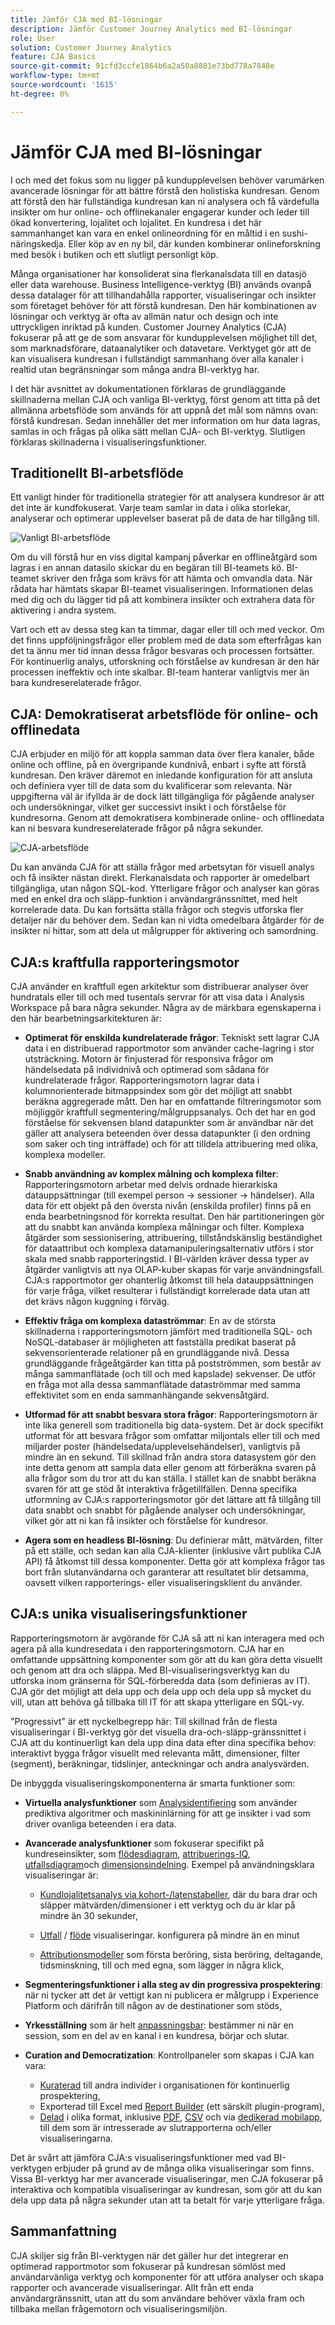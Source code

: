 ```yaml
---
title: Jämför CJA med BI-lösningar
description: Jämför Customer Journey Analytics med BI-lösningar
role: User
solution: Customer Journey Analytics
feature: CJA Basics
source-git-commit: 91cfd3ccfe1864b6a2a50a8881e73bd778a7848e
workflow-type: tm+mt
source-wordcount: '1615'
ht-degree: 0%

---
```



# Jämför CJA med BI-lösningar

I och med det fokus som nu ligger på kundupplevelsen behöver varumärken avancerade lösningar för att bättre förstå den holistiska kundresan. Genom att förstå den här fullständiga kundresan kan ni analysera och få värdefulla insikter om hur online- och offlinekanaler engagerar kunder och leder till ökad konvertering, lojalitet och lojalitet. En kundresa i det här sammanhanget kan vara en enkel onlineordning för en måltid i en sushi-näringskedja. Eller köp av en ny bil, där kunden kombinerar onlineforskning med besök i butiken och ett slutligt personligt köp.

Många organisationer har konsoliderat sina flerkanalsdata till en datasjö eller data warehouse. Business Intelligence-verktyg (BI) används ovanpå dessa datalager för att tillhandahålla rapporter, visualiseringar och insikter som företaget behöver för att förstå kundresan. Den här kombinationen av lösningar och verktyg är ofta av allmän natur och design och inte uttryckligen inriktad på kunden. Customer Journey Analytics (CJA) fokuserar på att ge de som ansvarar för kundupplevelsen möjlighet till det, som marknadsförare, dataanalytiker och datavetare. Verktyget gör att de kan visualisera kundresan i fullständigt sammanhang över alla kanaler i realtid utan begränsningar som många andra BI-verktyg har.

I det här avsnittet av dokumentationen förklaras de grundläggande skillnaderna mellan CJA och vanliga BI-verktyg, först genom att titta på det allmänna arbetsflöde som används för att uppnå det mål som nämns ovan: förstå kundresan. Sedan innehåller det mer information om hur data lagras, samlas in och frågas på olika sätt mellan CJA- och BI-verktyg. Slutligen förklaras skillnaderna i visualiseringsfunktioner.

## Traditionellt BI-arbetsflöde

Ett vanligt hinder för traditionella strategier för att analysera kundresor är att det inte är kundfokuserat. Varje team samlar in data i olika storlekar, analyserar och optimerar upplevelser baserat på de data de har tillgång till.

![Vanligt BI-arbetsflöde](./assets/biworkflow.png)

Om du vill förstå hur en viss digital kampanj påverkar en offlineåtgärd som lagras i en annan datasilo skickar du en begäran till BI-teamets kö. BI-teamet skriver den fråga som krävs för att hämta och omvandla data. När rådata har hämtats skapar BI-teamet visualiseringen. Informationen delas med dig och du lägger tid på att kombinera insikter och extrahera data för aktivering i andra system.

Vart och ett av dessa steg kan ta timmar, dagar eller till och med veckor. Om det finns uppföljningsfrågor eller problem med de data som efterfrågas kan det ta ännu mer tid innan dessa frågor besvaras och processen fortsätter. För kontinuerlig analys, utforskning och förståelse av kundresan är den här processen ineffektiv och inte skalbar. BI-team hanterar vanligtvis mer än bara kundreserelaterade frågor.

## CJA: Demokratiserat arbetsflöde för online- och offlinedata

CJA erbjuder en miljö för att koppla samman data över flera kanaler, både online och offline, på en övergripande kundnivå, enbart i syfte att förstå kundresan. Den kräver däremot en inledande konfiguration för att ansluta och definiera vyer till de data som du kvalificerar som relevanta. När uppgifterna väl är ifyllda är de dock lätt tillgängliga för pågående analyser och undersökningar, vilket ger successivt insikt i och förståelse för kundresorna. Genom att demokratisera kombinerade online- och offlinedata kan ni besvara kundreserelaterade frågor på några sekunder.

![CJA-arbetsflöde](./assets/cjaworkflow.png)

Du kan använda CJA för att ställa frågor med arbetsytan för visuell analys och få insikter nästan direkt. Flerkanalsdata och rapporter är omedelbart tillgängliga, utan någon SQL-kod. Ytterligare frågor och analyser kan göras med en enkel dra och släpp-funktion i användargränssnittet, med helt korrelerade data. Du kan fortsätta ställa frågor och stegvis utforska fler detaljer när du behöver dem. Sedan kan ni vidta omedelbara åtgärder för de insikter ni hittar, som att dela ut målgrupper för aktivering och samordning.

## CJA:s kraftfulla rapporteringsmotor

CJA använder en kraftfull egen arkitektur som distribuerar analyser över hundratals eller till och med tusentals servrar för att visa data i Analysis Workspace på bara några sekunder. Några av de märkbara egenskaperna i den här bearbetningsarkitekturen är:

* **Optimerat för enskilda kundrelaterade frågor**: Tekniskt sett lagrar CJA data i en distribuerad rapportmotor som använder cache-lagring i stor utsträckning. Motorn är finjusterad för responsiva frågor om händelsedata på individnivå och optimerad som sådana för kundrelaterade frågor. Rapporteringsmotorn lagrar data i kolumnorienterade bitmappsindex som gör det möjligt att snabbt beräkna aggregerade mått. Den har en omfattande filtreringsmotor som möjliggör kraftfull segmentering/målgruppsanalys. Och det har en god förståelse för sekvensen bland datapunkter som är användbar när det gäller att analysera beteenden över dessa datapunkter (i den ordning som saker och ting inträffade) och för att tilldela attribuering med olika, komplexa modeller.

* **Snabb användning av komplex målning och komplexa filter**: Rapporteringsmotorn arbetar med delvis ordnade hierarkiska datauppsättningar (till exempel person -> sessioner -> händelser). Alla data för ett objekt på den översta nivån (enskilda profiler) finns på en enda bearbetningsnod för korrekta resultat. Den här partitioneringen gör att du snabbt kan använda komplexa målningar och filter. Komplexa åtgärder som sessionisering, attribuering, tillståndskänslig beständighet för dataattribut och komplexa datamanipuleringsalternativ utförs i stor skala med snabb rapporteringstid. I BI-världen kräver dessa typer av åtgärder vanligtvis att nya OLAP-kuber skapas för varje användningsfall. CJA:s rapportmotor ger ohanterlig åtkomst till hela datauppsättningen för varje fråga, vilket resulterar i fullständigt korrelerade data utan att det krävs någon kuggning i förväg.

* **Effektiv fråga om komplexa dataströmmar**: En av de största skillnaderna i rapporteringsmotorn jämfört med traditionella SQL- och NoSQL-databaser är möjligheten att fastställa predikat baserat på sekvensorienterade relationer på en grundläggande nivå. Dessa grundläggande frågeåtgärder kan titta på postströmmen, som består av många sammanflätade (och till och med kapslade) sekvenser. De utför en fråga mot alla dessa sammanflätade dataströmmar med samma effektivitet som en enda sammanhängande sekvensåtgärd.

* **Utformad för att snabbt besvara stora frågor**: Rapporteringsmotorn är inte lika generell som traditionella big data-system. Det är dock specifikt utformat för att besvara frågor som omfattar miljontals eller till och med miljarder poster (händelsedata/upplevelsehändelser), vanligtvis på mindre än en sekund. Till skillnad från andra stora datasystem gör den inte detta genom att sampla data eller genom att förberäkna svaren på alla frågor som du tror att du kan ställa. I stället kan de snabbt beräkna svaren för att ge stöd åt interaktiva frågetillfällen. Denna specifika utformning av CJA:s rapporteringsmotor gör det lättare att få tillgång till data snabbt och snabbt för pågående analyser och undersökningar, vilket gör att ni kan få insikter och förståelse för kundresor.

* **Agera som en headless BI-lösning**: Du definierar mått, mätvärden, filter på ett ställe, och sedan kan alla CJA-klienter (inklusive vårt publika CJA API) få åtkomst till dessa komponenter. Detta gör att komplexa frågor tas bort från slutanvändarna och garanterar att resultatet blir detsamma, oavsett vilken rapporterings- eller visualiseringsklient du använder.

## CJA:s unika visualiseringsfunktioner

Rapporteringsmotorn är avgörande för CJA så att ni kan interagera med och agera på alla kundresedata i den rapporteringsmotorn. CJA har en omfattande uppsättning komponenter som gör att du kan göra detta visuellt och genom att dra och släppa. Med BI-visualiseringsverktyg kan du utforska inom gränserna för SQL-förberedda data (som definieras av IT). CJA gör det möjligt att dela upp och dela upp och dela upp så mycket du vill, utan att behöva gå tillbaka till IT för att skapa ytterligare en SQL-vy.

&quot;Progressivt&quot; är ett nyckelbegrepp här: Till skillnad från de flesta visualiseringar i BI-verktyg gör det visuella dra-och-släpp-gränssnittet i CJA att du kontinuerligt kan dela upp dina data efter dina specifika behov: interaktivt bygga frågor visuellt med relevanta mått, dimensioner, filter (segment), beräkningar, tidslinjer, anteckningar och andra analysvärden.

De inbyggda visualiseringskomponenterna är smarta funktioner som:

* **Virtuella analysfunktioner** som [Analysidentifiering](/help/analysis-workspace/virtual-analyst/c-anomaly-detection/anomaly-detection.md) som använder prediktiva algoritmer och maskininlärning för att ge insikter i vad som driver ovanliga beteenden i era data.

* **Avancerade analysfunktioner** som fokuserar specifikt på kundreseinsikter, som [flödesdiagram](/help/analysis-workspace/visualizations/c-flow/flow.md), [attribuerings-IQ](/help/analysis-workspace/attribution/overview.md), [utfallsdiagram](/help/analysis-workspace/visualizations/fallout/fallout-flow.md)och [dimensionsindelning](/help/components/dimensions/t-breakdown-fa.md). Exempel på användningsklara visualiseringar är:

   * [Kundlojalitetsanalys via kohort-/latenstabeller](/help/analysis-workspace/visualizations/cohort-table/cohort-use-cases.md), där du bara drar och släpper mätvärden/dimensioner i ett verktyg och du är klar på mindre än 30 sekunder,

   * [Utfall](/help/analysis-workspace/visualizations/fallout/configuring-fallout.md) / [flöde](/help/analysis-workspace/visualizations/c-flow/create-flow.md) visualiseringar. konfigurera på mindre än en minut

   * [Attributionsmodeller](/help/analysis-workspace/attribution/algorithmic.md) som första beröring, sista beröring, deltagande, tidsminskning, till och med egna, som lägger in några klick,

* **Segmenteringsfunktioner i alla steg av din progressiva prospektering**: när ni tycker att det är vettigt kan ni publicera er målgrupp i Experience Platform och därifrån till någon av de destinationer som stöds,

* **Yrkesställning** som är helt [anpassningsbar](/help/data-views/component-settings/persistence.md): bestämmer ni när en session, som en del av en kanal i en kundresa, börjar och slutar.

* **Curation and Democratization**: Kontrollpaneler som skapas i CJA kan vara:

   * [Kuraterad](/help/analysis-workspace/curate-share/curate.md) till andra individer i organisationen för kontinuerlig prospektering,
   * Exporterad till Excel med [Report Builder](/help/report-builder/report-buider-overview.md) (ett särskilt plugin-program),
   * [Delad](/help/analysis-workspace/curate-share/share-projects.md) i olika format, inklusive [PDF](/help/analysis-workspace/curate-share/download-send.md), [CSV](/help/analysis-workspace/curate-share/download-send.md) och via [dedikerad mobilapp](/help/mobile-app/home.md), till dem som är intresserade av slutrapporterna och/eller visualiseringarna.

Det är svårt att jämföra CJA:s visualiseringsfunktioner med vad BI-verktygen erbjuder på grund av de många olika visualiseringar som finns. Vissa BI-verktyg har mer avancerade visualiseringar, men CJA fokuserar på interaktiva och kompatibla visualiseringar av kundresan, som gör att du kan dela upp data på några sekunder utan att ta betalt för varje ytterligare fråga.


## Sammanfattning

CJA skiljer sig från BI-verktygen när det gäller hur det integrerar en optimerad rapportmotor som fokuserar på kundresan sömlöst med användarvänliga verktyg och komponenter för att utföra analyser och skapa rapporter och avancerade visualiseringar. Allt från ett enda användargränssnitt, utan att du som användare behöver växla fram och tillbaka mellan frågemotorn och visualiseringsmiljön.

